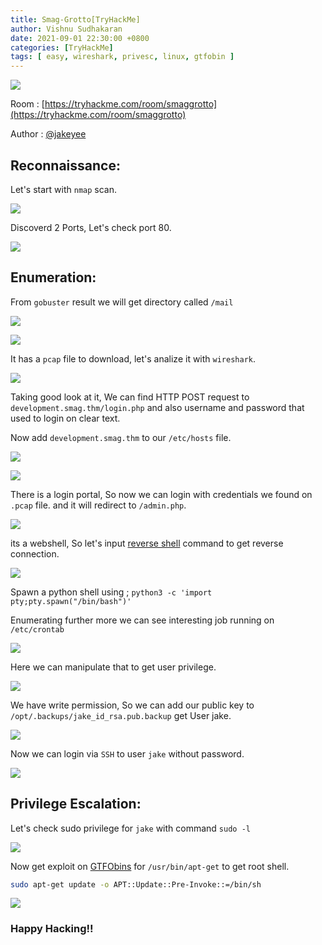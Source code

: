 ```yaml
---
title: Smag-Grotto[TryHackMe]
author: Vishnu Sudhakaran
date: 2021-09-01 22:30:00 +0800
categories: [TryHackMe]
tags: [ easy, wireshark, privesc, linux, gtfobin ]
---
```


![](/assets/img/posts/smag/1.png)

Room : [https://tryhackme.com/room/smaggrotto](https://tryhackme.com/room/smaggrotto)

Author : [@jakeyee](https://tryhackme.com/p/jakeyee)

## Reconnaissance:

Let's start with `nmap` scan.

![](/assets/img/posts/smag/2.png)

Discoverd 2 Ports, Let's check port 80.

![](/assets/img/posts/smag/3.png)

## Enumeration:

From `gobuster` result we will get directory called `/mail`

![](/assets/img/posts/smag/4.png)

![](/assets/img/posts/smag/5.png)

It has a `pcap` file to download, let's analize it with `wireshark`.

![](/assets/img/posts/smag/6.png)

Taking good look at it, We can find HTTP POST request to `development.smag.thm/login.php` and also username and password that used to login on clear text.

Now add `development.smag.thm` to our `/etc/hosts` file.

![](/assets/img/posts/smag/7.png)

![](/assets/img/posts/smag/8.png)

There is a login portal, So now we can login with credentials we found on `.pcap` file. and it will redirect to `/admin.php`.

![](/assets/img/posts/smag/9.png)

its a webshell, So let's input [reverse shell](https://www.revshells.com/) command to get reverse connection.

![](/assets/img/posts/smag/10.png)

Spawn a python shell using ; `python3 -c 'import pty;pty.spawn("/bin/bash")'` 

Enumerating further more we can see interesting job running on `/etc/crontab`

![](/assets/img/posts/smag/11.png)

Here we can manipulate that to get user privilege.

![](/assets/img/posts/smag/12.png)

We have write permission, So we can add our public key to `/opt/.backups/jake_id_rsa.pub.backup` get User jake.

![](/assets/img/posts/smag/13.png)

Now we can login via `SSH` to user `jake` without password.

![](/assets/img/posts/smag/14.png)

## Privilege Escalation:

Let's check sudo privilege for `jake` with command `sudo -l`

![](/assets/img/posts/smag/15.png)

Now get exploit on [GTFObins](https://gtfobins.github.io/gtfobins/apt-get/) for `/usr/bin/apt-get` to get root shell.
```bash
sudo apt-get update -o APT::Update::Pre-Invoke::=/bin/sh
```
![](/assets/img/posts/smag/16.png)

### Happy Hacking!!
